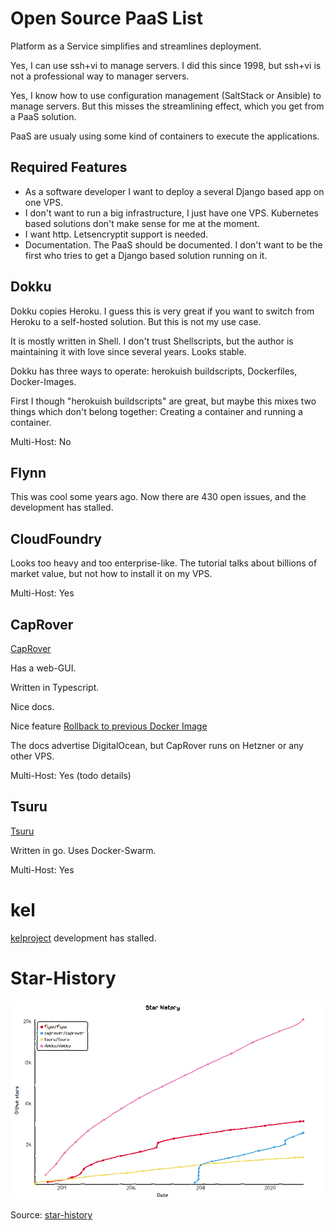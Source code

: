 # Open Source PaaS List

Platform as a Service simplifies and streamlines deployment.

Yes, I can use ssh+vi to manage servers. I did this since 1998, but ssh+vi is not 
a professional way to manager servers.

Yes, I know how to use configuration management (SaltStack or Ansible) to manage servers. But this misses
the streamlining effect, which you get from a PaaS solution.

PaaS are usualy using some kind of containers to execute the applications.

## Required Features

* As a software developer I want to deploy a several Django based app on one VPS.
* I don't want to run a big infrastructure, I just have one VPS. Kubernetes based solutions don't make sense for me at the moment.
* I want http. Letsencryptit support is needed.
* Documentation. The PaaS should be documented. I don't want to be the first who tries to get a Django based solution running on it.

## Dokku

Dokku copies Heroku. I guess this is very great if you want to switch from Heroku to a self-hosted solution. But this
is not my use case.

It is mostly written in Shell. I don't trust Shellscripts, but the author is maintaining it with love since several years. Looks stable.

Dokku has three ways to operate: herokuish buildscripts, Dockerfiles, Docker-Images.

First I though "herokuish buildscripts" are great, but maybe this mixes two things which don't belong together: Creating a container and running a container.

Multi-Host: No

## Flynn

This was cool some years ago. Now there are 430 open issues, and the development has stalled.

## CloudFoundry

Looks too heavy and too enterprise-like. The tutorial talks about billions of market value, but not how to install it on my VPS.

Multi-Host: Yes

## CapRover

[CapRover](https://github.com/caprover/caprover)

Has a web-GUI.

Written in Typescript.

Nice docs.

Nice feature [Rollback to previous Docker Image](https://caprover.com/docs/deployment-methods.html#one-click-rollback)

The docs advertise DigitalOcean, but CapRover runs on Hetzner or any other VPS.

Multi-Host: Yes (todo details)

## Tsuru

[Tsuru](https://tsuru.io/)

Written in go. Uses Docker-Swarm.

Multi-Host: Yes

# kel
[kelproject](https://github.com/kelproject) development has stalled.

# Star-History

![paas-star-history](paas-star-history.png)

Source: [star-history](https://star-history.t9t.io/#caprover/caprover&flynn/flynn&tsuru/tsuru&dokku/dokku)


